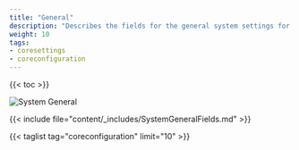 ```yaml
---
title: "General"
description: "Describes the fields for the general system settings for TrueNAS CORE."
weight: 10
tags:
- coresettings
- coreconfiguration
---
```


{{< toc >}}

![System General](/images/CORE/12.0/SystemGeneral.png "System General")

{{< include file="content/_includes/SystemGeneralFields.md" >}}

{{< taglist tag="coreconfiguration" limit="10" >}}
